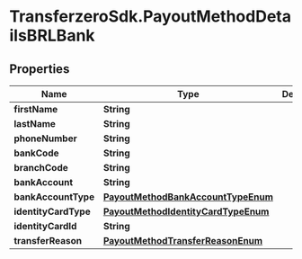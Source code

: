 # TransferzeroSdk.PayoutMethodDetailsBRLBank

## Properties
Name | Type | Description | Notes
------------ | ------------- | ------------- | -------------
**firstName** | **String** |  | 
**lastName** | **String** |  | 
**phoneNumber** | **String** |  | [optional] 
**bankCode** | **String** |  | 
**branchCode** | **String** |  | 
**bankAccount** | **String** |  | 
**bankAccountType** | [**PayoutMethodBankAccountTypeEnum**](PayoutMethodBankAccountTypeEnum.md) |  | 
**identityCardType** | [**PayoutMethodIdentityCardTypeEnum**](PayoutMethodIdentityCardTypeEnum.md) |  | 
**identityCardId** | **String** |  | 
**transferReason** | [**PayoutMethodTransferReasonEnum**](PayoutMethodTransferReasonEnum.md) |  | 


